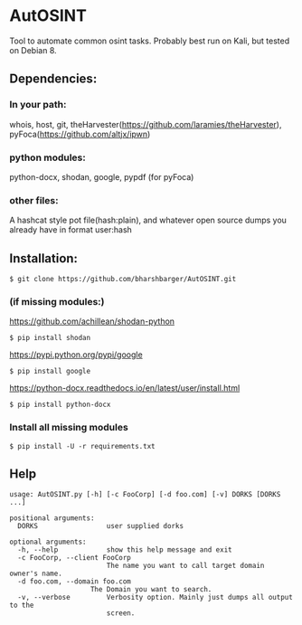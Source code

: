# AutOSINT
Tool to automate common osint tasks. Probably best run on Kali, but tested on Debian 8.

## Dependencies: 

### In your path: 
whois, host, git, theHarvester(https://github.com/laramies/theHarvester), pyFoca(https://github.com/altjx/ipwn)

### python modules: 
python-docx, shodan,  google, pypdf (for pyFoca) 

### other files:

A hashcat style pot file(hash:plain), and whatever open source dumps you already have in format user:hash

## Installation:

    $ git clone https://github.com/bharshbarger/AutOSINT.git

### (if missing modules:)

https://github.com/achillean/shodan-python

    $ pip install shodan

https://pypi.python.org/pypi/google

    $ pip install google

https://python-docx.readthedocs.io/en/latest/user/install.html

    $ pip install python-docx
    
### Install all missing modules

    $ pip install -U -r requirements.txt 

## Help 

    usage: AutOSINT.py [-h] [-c FooCorp] [-d foo.com] [-v] DORKS [DORKS ...]
    
    positional arguments:
      DORKS                 user supplied dorks
    
    optional arguments:
      -h, --help            show this help message and exit
      -c FooCorp, --client FooCorp
                            The name you want to call target domain owner's name.
      -d foo.com, --domain foo.com
                        The Domain you want to search.
      -v, --verbose         Verbosity option. Mainly just dumps all output to the
                            screen.
